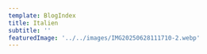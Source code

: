 ```yaml
---
template: BlogIndex
title: Italien
subtitle: ''
featuredImage: '../../images/IMG20250628111710-2.webp'
---
```


